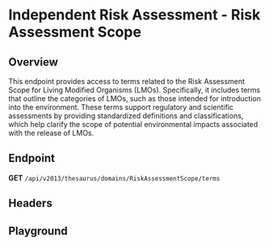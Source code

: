 <script setup>
import "@/style.css"
import SwaggerUI from "@/swagger/view/SwaggerUI.vue"
import swaggerJson from "@/swagger/json/thesaurus/independent-risk-assessment/risk-assessment-scope.json";

const swaggerSpecs = [
  { json:swaggerJson, protected: false },
];
</script>

# Independent Risk Assessment - Risk Assessment Scope

## Overview

This endpoint provides access to terms related to the Risk Assessment Scope for Living Modified Organisms (LMOs). Specifically, it includes terms that outline the categories of LMOs, such as those intended for introduction into the environment. These terms support regulatory and scientific assessments by providing standardized definitions and classifications, which help clarify the scope of potential environmental impacts associated with the release of LMOs.


## Endpoint

**GET** `/api/v2013/thesaurus/domains/RiskAssessmentScope/terms`

## Headers
<!--@include: @/../components/common/header/accept.md-->

## Playground

<SwaggerUI :swaggerSpecs="swaggerSpecs" />